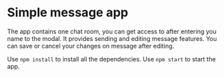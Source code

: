 # Simple message app
The app contains one chat room, you can get access to after entering you name to the modal.
It provides sending and editing message features. You can save or cancel your changes on message after editing.

Use `npm install` to install all the dependencies.
Use `npm start` to start the app.